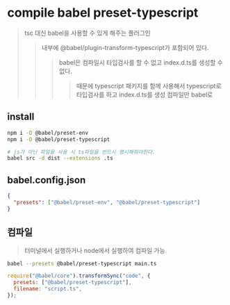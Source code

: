 # compile babel preset-typescript

> tsc 대신 babel을 사용할 수 있게 해주는 플러그인
>
> > 내부에 @babel/plugin-transform-typescript가 포함되어 있다.
> >
> > > babel은 컴파일시 타입검사를 할 수 없고 index.d.ts를 생성할 수 없다.
> > >
> > > > 때문에 typescript 패키지를 함께 사용해서 typescript로 타입검사를 하고 index.d.ts를 생성 컴파일만 babel로

## install

```sh
npm i -D @babel/preset-env
npm i -D @babel/preset-typescript

# js가 아닌 파일을 사용 시 ts파일을 반드시 명시해줘야한다.
babel src -d dist --extensions .ts
```

## babel.config.json

```json
{
  "presets": ["@babel/preset-env", "@babel/preset-typescript"]
}
```

## 컴파일

> 터미널에서 실행하거나 node에서 실행하여 컴파일 가능

```sh
babel --presets @babel/preset-typescript main.ts
```

```js
require("@babel/core").transformSync("code", {
  presets: ["@babel/preset-typescript"],
  filename: "script.ts",
});
```
